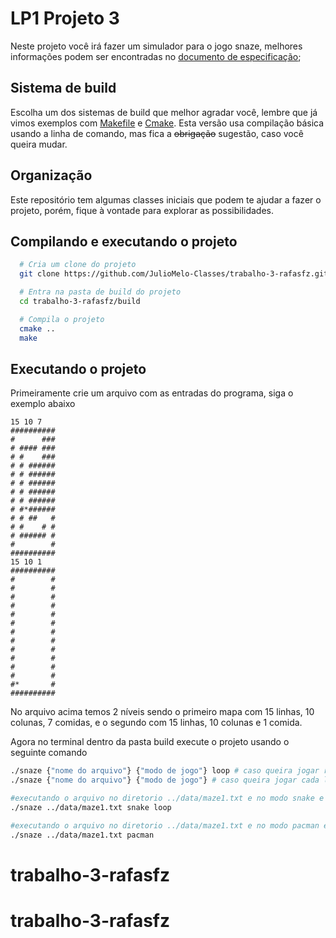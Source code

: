 # LP1 Projeto 3

Neste projeto você irá fazer um simulador para o jogo snaze, melhores informações podem ser encontradas no [documento de especificação](https://www.overleaf.com/read/prcdstrjrdjr);

## Sistema de build

Escolha um dos sistemas de build que melhor agradar você, lembre que já vimos exemplos com [Makefile](https://www.gnu.org/software/make/manual/make.html) 
e [Cmake](https://cmake.org/). Esta versão usa compilação básica usando a linha de comando, mas fica a ~~obrigação~~ sugestão, caso você queira mudar.

## Organização

Este repositório tem algumas classes iniciais que podem te ajudar a fazer o projeto, porém, fique à vontade para explorar as possibilidades.

## Compilando e executando o projeto

```bash
  # Cria um clone do projeto
  git clone https://github.com/JulioMelo-Classes/trabalho-3-rafasfz.git

  # Entra na pasta de build do projeto
  cd trabalho-3-rafasfz/build

  # Compila o projeto
  cmake ..
  make
```

## Executando o projeto

Primeiramente crie um arquivo com as entradas do programa, siga o exemplo abaixo
```
15 10 7
##########
#      ###
# #### ###
# #    ###
# # ######
# # ######
# # ######
# # ######
# # ######
# #*######
# # ##   #
# #    # #
# ###### #
#        #
##########
15 10 1
##########
#        #
#        #
#        #
#        #
#        #
#        #
#        #
#        #
#        #
#        #
#        #
#        #
#*       #
##########
```

No arquivo acima temos 2 níveis sendo o primeiro mapa com 15 linhas, 10 colunas, 7 comidas, e o segundo com 15 linhas, 10 colunas e 1 comida.

Agora no terminal dentro da pasta build execute o projeto usando o seguinte comando
```bash
./snaze {"nome do arquivo"} {"modo de jogo"} loop # caso queira jogar repetindo os levels
./snaze {"nome do arquivo"} {"modo de jogo"} # caso queira jogar cada level apenas uma vez

#executando o arquivo no diretorio ../data/maze1.txt e no modo snake e com loop
./snaze ../data/maze1.txt snake loop

#executando o arquivo no diretorio ../data/maze1.txt e no modo pacman e sem loop
./snaze ../data/maze1.txt pacman
```
# trabalho-3-rafasfz
# trabalho-3-rafasfz
